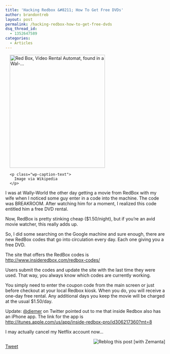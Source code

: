 ```yaml
---
title: 'Hacking Redbox &#8211; How To Get Free DVDs'
author: brandontreb
layout: post
permalink: /hacking-redbox-how-to-get-free-dvds
dsq_thread_id:
  - 1352647589
categories:
  - Articles
---
```

<div class="zemanta-img" style="width: 310px; margin: 1em;">
  <div class="wp-caption aligncenter" style="width: 310px">
    <a href="http://commons.wikipedia.org/wiki/Image:Red_Box_Video_Rental_Automat.jpg"><img src="http://brandontreb.com/wp-content/uploads/2010/01/300px-Red_Box_Video_Rental_Automat.jpg" alt="Red Box, Video Rental Automat, found in a Wal-…" width="300" height="356" /></a> 
    
    <p class="wp-caption-text">
      Image via Wikipedia
    </p>
  </div>
</div>

I was at Wally-World the other day getting a movie from RedBox with my wife when I noticed some guy enter in a code into the machine. The code was BREAKROOM. After watching him for a moment, I realized this code entitled him a free DVD rental.

Now, RedBox is pretty stinking cheap ($1.50/night), but if you&#8217;re an avid movie watcher, this really adds up.

So, I did some searching on the Google machine and sure enough, there are new RedBox codes that go into circulation every day. Each one giving you a free DVD.

The site that offers the RedBox codes is <http://www.insideredbox.com/redbox-codes/>

Users submit the codes and update the site with the last time they were used. That way, you always know which codes are currently working.

You simply need to enter the coupon code from the main screen or just before checkout at your local Redbox kiosk. When you do, you will receive a one-day free rental. Any additional days you keep the movie will be charged at the usual $1.50/day.

Update: [@diemer][1] on Twitter pointed out to me that inside Redbox also has an iPhone app. The link for the app is <http://itunes.apple.com/us/app/inside-redbox-pro/id306217360?mt=8>

I may actually cancel my Netflix account now&#8230;

<div class="zemanta-pixie" style="margin-top: 10px; height: 15px;">
  <a class="zemanta-pixie-a" title="Reblog this post [with Zemanta]" href="http://reblog.zemanta.com/zemified/ef29dfb8-87cb-4d2b-9100-d8798440ec70/"><img class="zemanta-pixie-img" style="border: none; float: right;" src="http://img.zemanta.com/reblog_e.png?x-id=ef29dfb8-87cb-4d2b-9100-d8798440ec70" alt="Reblog this post [with Zemanta]" /></a>
</div>

<div style="">
  <a href="http://twitter.com/share" class="twitter-share-button" data-count="horizontal" data-text="Hacking Redbox - How To Get Free DVDs" data-url="http://brandontreb.com/hacking-redbox-how-to-get-free-dvds"  data-via="brandontreb" data-related="brandontreb:">Tweet</a>
</div>

 [1]: http://twitter.com/diemer